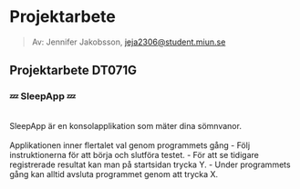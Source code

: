 # Projektarbete
> Av: Jennifer Jakobsson, jeja2306@student.miun.se

## Projektarbete DT071G

### 💤 SleepApp 💤

<br>
SleepApp är en konsolapplikation som mäter dina sömnvanor. 
<br>
<br>
Applikationen inner flertalet val genom programmets gång
- Följ instruktionerna för att börja och slutföra testet.
- För att se tidigare registrerade resultat kan man på startsidan trycka Y.
- Under programmets gång kan alltid avsluta programmet genom att trycka X.